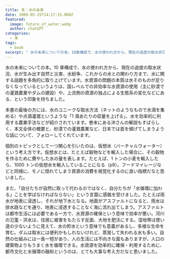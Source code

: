 ```yaml
---
title: 本：水の未来
date: 2009-05-25T14:17:15.000Z
featured:
  image: future_of_water.webp
  author: chatGPT
categories:
  - 本
tags:
  - book
excerpt: " 水の未来についての本。10章構成で、水の使われ方から、現在の過度の取水状況、水が生み出す自然と災害、水紛争、これからの水との関わり方まで、水に関する話題を多角的に取り上げています。水資源の問題の本質は水そのものが足りなくなっているというよりは、国レベルでの非効率な水資源の使用（主に砂漠での灌漑農業やダムの建設）や、上流側の資源の独占による生態系の変化などにある、という印象を持ちました。"
---
```


水の未来についての本。10 章構成で、水の使われ方から、現在の過度の取水状況、水が生み出す自然と災害、水紛争、これからの水との関わり方まで、水に関する話題を多角的に取り上げています。水資源の問題の本質は水そのものが足りなくなっているというよりは、国レベルでの非効率な水資源の使用（主に砂漠での灌漑農業やダムの建設）や、上流側の資源の独占による生態系の変化などにある、という印象を持ちました。

本書の最後の方には、水のユニークな取水方法（ネットのようなもので水滴を集める）や点滴灌漑というような「1 滴あたりの収量を上げる」、水を効率的に利用する農業手法などが紹介されています。巻末にある沖さんの解説もすばらしく、本文全体の概要と、砂漠での灌漑農業など、日本では首を傾げてしまうような話について、フォローしてくれています。

個別のトピックとして一つ関心を引いたのは、仮想水（バーチャルウォーター）という考え方です。仮想水とは、たとえば穀物などを輸入した場合に、その穀物を作るために費やした水の量を表します。たとえば、1 トンの小麦を輸入したら、1000 トンの仮想水を輸入していることになる（p9）。フードマイレージなどと同様に、モノに隠れてしまう資源の消費を視覚化するのに良い指標だなと思いました。

また、「自分たちが自然に取って代わるのではなく、自分たちが「水循環に加わる」ことを学ばなければならない」という言葉に感銘を受けました。たとえば雨水が地表に浸透し、それが地下水となる。地面がアスファルトになると、雨水は排水路などを通り、地表に浸透することなく海に流れ出てしまう。アスファルトは都市生活には必要である一方で、水資源の確保という意味で効率が悪い。河川の氾濫・洪水は、住居に被害をもたらす反面、大地を肥沃にする。湿地帯は使い道の少ないように見えて、水の貯水という意味でも意義があるし、多様な生命を育む。ダムは取水には便利かもしれないけれど、蒸発して失われる水も多い。自然の仕組みには一長一短があり、人の生活には不向きな面もありますが、人口の建築物よりもうまく水を循環できる。水資源を効率的に確保・利用するために、都市文化と水循環の融和というのは、とても大事な考え方だなと思いました。
